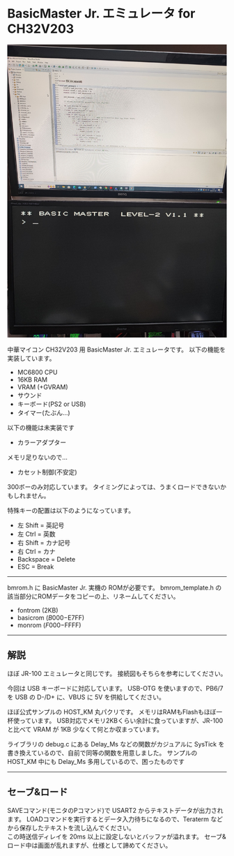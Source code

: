 # BasicMaster Jr. エミュレータ for CH32V203

![Screenshot](screenshot.jpg)

中華マイコン CH32V203 用 BasicMaster Jr. エミュレータです。
以下の機能を実装しています。

- MC6800 CPU
- 16KB RAM
- VRAM (+GVRAM)
- サウンド
- キーボード(PS2 or USB)
- タイマー(たぶん…)

以下の機能は未実装です

- カラーアダプター

メモリ足りないので…

- カセット制御(不安定)

300ボーのみ対応しています。
タイミングによっては、うまくロードできないかもしれません。

特殊キーの配置は以下のようになっています。

- 左 Shift = 英記号
- 左 Ctrl = 英数
- 右 Shift = カナ記号
- 右 Ctrl = カナ
- Backspace = Delete
- ESC = Break

---
bmrom.h に BasicMaster Jr. 実機の ROMが必要です。
bmrom_template.h の該当部分にROMデータをコピーの上、リネームしてください。

- fontrom (2KB)
- basicrom ($B000-$E7FF)
- monrom ($F000-$FFFF)

---
## 解説

ほぼ JR-100 エミュレータと同じです。
接続図もそちらを参考にしてください。<br>

今回は USB キーボードに対応しています。
USB-OTG を使いますので、PB6/7 を USB の D-/D+ に、VBUS に 5V を供給してください。<br>

ほぼ公式サンプルの HOST_KM 丸パクリです。
メモリはRAMもFlashもほぼ一杯使っています。
USB対応でメモリ2KBくらい余計に食っていますが、JR-100 と比べて VRAM が 1KB 少なくて何とか収まっています。<br>

ライブラリの debug.c にある Delay_Ms などの関数がカジュアルに SysTick を書き換えているので、自前で同等の関数を用意しました。
サンプルの HOST_KM 中にも Delay_Ms 多用しているので、困ったものです<br>

---
## セーブ&ロード

SAVEコマンド(モニタのPコマンド)で USART2 からテキストデータが出力されます。
LOADコマンドを実行するとデータ入力待ちになるので、Teraterm などから保存したテキストを流し込んでください。<br>
この時送信ディレイを 20ms 以上に設定しないとバッファが溢れます。
セーブ&ロード中は画面が乱れますが、仕様として諦めてください。<br>
